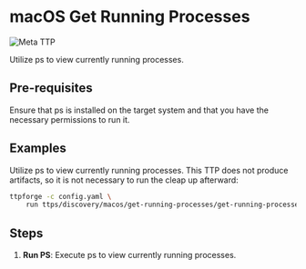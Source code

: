 # macOS Get Running Processes

![Meta TTP](https://img.shields.io/badge/Meta_TTP-blue)

Utilize ps to view currently running processes.

## Pre-requisites

Ensure that ps is installed on the target system and that you have the necessary permissions to run it.

## Examples

Utilize ps to view currently running processes. This TTP does not produce artifacts, so it is not necessary to run the cleap up afterward:

```bash
ttpforge -c config.yaml \
    run ttps/discovery/macos/get-running-processes/get-running-processes.yaml
```

## Steps

1. **Run PS**: Execute ps to view currently running processes.
